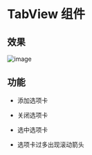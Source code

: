 TabView 组件
==========

## 效果


![image](https://github.com/gmfenglin/react-study/blob/master/doc/images/tabview.png)
## 功能
+ 添加选项卡

+ 关闭选项卡

+ 选中选项卡

+ 选项卡过多出现滚动箭头

